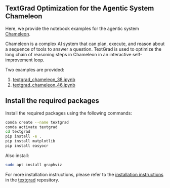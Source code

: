 

## TextGrad Optimization for the Agentic System Chameleon

Here, we provide the notebook examples for the agentic system [Chameleon](https://arxiv.org/abs/2304.09842).

Chameleon is a complex AI system that can plan, execute, and reason about a sequence of tools to answer a question. TextGrad is used to optimize the long chain of reasoning steps in Chameleon in an interactive self-improvement loop.

Two examples are provided:

1. [textgrad_chameleon_38.ipynb](textgrad_chameleon_38.ipynb)
2. [textgrad_chameleon_46.ipynb](textgrad_chameleon_46.ipynb)

## Install the required packages

Install the required packages using the following commands:

```sh
conda create --name textgrad
conda activate textgrad
cd textgrad
pip install -e .
pip install matplotlib
pip install easyocr
```

Also install:
```sh
sudo apt install graphviz
```

For more installation instructions, please refer to the [installation instructions](https://github.com/lupantech/textgrad#installation) in the [textgrad](https://github.com/lupantech/textgrad) repository. 